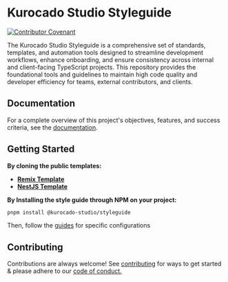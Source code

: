 # Kurocado Studio Styleguide

[![Contributor Covenant](https://img.shields.io/badge/Contributor%20Covenant-2.1-4baaaa.svg)](https://kurocado.youtrack.cloud/articles/PRO-A-10/Contributing)

The Kurocado Studio Styleguide is a comprehensive set of standards, templates, and automation tools
designed to streamline development workflows, enhance onboarding, and ensure consistency across
internal and client-facing TypeScript projects. This repository provides the foundational tools and
guidelines to maintain high code quality and developer efficiency for teams, external contributors,
and clients.

## Documentation

For a complete overview of this project's objectives, features, and success criteria, see the
[documentation](https://kurocado-studio.github.io/styleguide).

## Getting Started

**By cloning the public templates:**

- [**Remix Template**](https://github.com/Kurocado-Studio/styleguide-remix-template)
- [**NestJS Template**](https://github.com/Kurocado-Studio/styleguide-nests-template)

**By Installing the style guide through NPM on your project:**

```bash
pnpm install @kurocado-studio/styleguide
```

Then, follow the [guides](https://kurocado-studio.github.io/styleguide/guides.html) for specific
configurations

## Contributing

Contributions are always welcome! See
[contributing](https://kurocado.youtrack.cloud/articles/PLA-A-9/Contributing) for ways to get
started & please adhere to our
[code of conduct.](https://kurocado.youtrack.cloud/articles/PLA-A-10/Code-of-Conduct)
